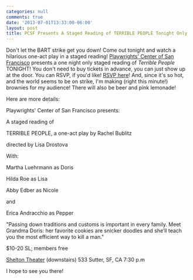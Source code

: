 ```yaml
---
categories: null
comments: true
date: '2013-07-01T13:33:00-06:00'
layout: post
title: PCSF Presents A Staged Reading of TERRIBLE PEOPLE Tonight Only
---
```


Don't let the BART strike get you down! Come out tonight and watch a hilarious one-act play in a staged reading! [Playwrights' Center of San Francisco](http://playwrightscentersf.org/) presents a one night only staged reading of *Terrible People* TONIGHT! You don't need to buy tickets in advance, you can just show up at the door. You can RSVP, if you'd like! [RSVP here](https://www.facebook.com/events/343655022423837/)! And, since it's so hot, and the world seems to be on strike, I'm making (right this minute!) brownies for my audience! There will also be beer and pink lemonade! 

Here are more details:

Playwrights' Center of San Francisco presents:

A staged reading of

TERRIBLE PEOPLE, a one-act play
by Rachel Bublitz

directed by Lisa Drostova 

With:

Martha Luehrmann as Doris

Hilda Roe as Lisa 

Abby Edber as Nicole

and 

Erica Andracchio as Pepper

"Passing down traditions and customs is important in every family. Meet Grandma Doris: her favorite cookies are snicker doodles and she’ll teach you the most efficient way to kill a man."

$10-20 SL; members free

[Shelton Theater](https://maps.google.com/maps?q=shelton+theater&um=1&ie=UTF-8&hl=en&sa=N&tab=wl&authuser=0) (downstairs)
533 Sutter, SF, CA
7:30 p.m

I hope to see you there!